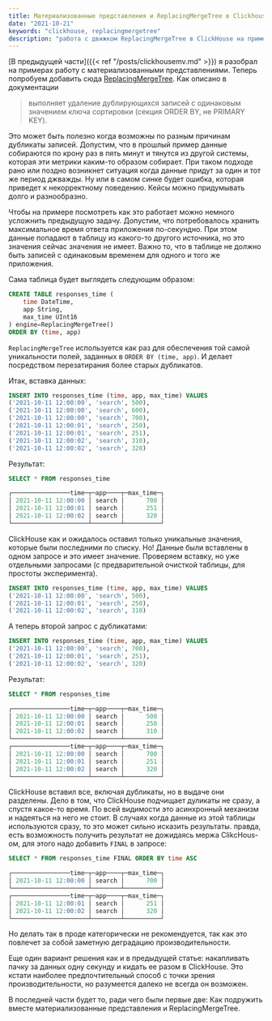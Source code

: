 ```yaml
---
title: Материализованные представления и ReplacingMergeTree в Clickhouse (ч2)
date: "2021-10-21"
keywords: "clickhouse, replacingmergetree"
description: "работа с движком ReplacingMergeTree в ClickHouse на примерах"
---
```


[В предыдущей части]({{< ref "/posts/clickhousemv.md" >}}) я разобрал на примерах работу с материализованными представлениями. Теперь попробуем добавить сюда [ReplacingMergeTree](https://clickhouse.com/docs/ru/engines/table-engines/mergetree-family/replacingmergetree/). Как описано в документации

> выполняет удаление дублирующихся записей с одинаковым значением ключа сортировки (секция ORDER BY, не PRIMARY KEY).

Это может быть полезно когда возможны по разным причинам дубликаты записей. 
Допустим, что в прошлый пример данные собираются по крону раз в пять минут и тянутся из другой системы, 
которая эти метрики каким-то образом собирает. При таком подходе рано или поздно возникнет ситуация
когда данные придут за один и тот же период джважды. Ну или в самом синке будет ошибка, которая приведет 
к некорректному поведению. Кейсы можно придумывать долго и разнообразно.

Чтобы на примере посмотреть как это работает можно немного усложнить предыдущую задачу. Допустим, что 
потребовалось хранить максимальное время ответа приложения по-секундно. 
При этом данные попадают в таблицу из какого-то другого источника, но это значения сейчас значения не имеет. 
Важно то, что в таблице не должно быть записей с одинаковым временем для одного и того же приложения.

Сама таблица будет выглядеть следующим образом:

```sql
CREATE TABLE responses_time (
    time DateTime,
    app String,
    max_time UInt16
) engine=ReplacingMergeTree()
ORDER BY (time, app)
```

`ReplacingMergeTree` используется как раз для обеспечения той самой уникальности полей, заданных в `ORDER BY (time, app)`. 
И делает посредством перезатирания более старых дубликатов.

Итак, вставка данных:

```sql
INSERT INTO responses_time (time, app, max_time) VALUES
('2021-10-11 12:00:00', 'search', 500),
('2021-10-11 12:00:00', 'search', 600),
('2021-10-11 12:00:00', 'search', 700),
('2021-10-11 12:00:01', 'search', 250),
('2021-10-11 12:00:01', 'search', 251),
('2021-10-11 12:00:02', 'search', 310),
('2021-10-11 12:00:02', 'search', 320)
```

Результат:

```sql
SELECT * FROM responses_time

┌────────────────time─┬─app────┬─max_time─┐
│ 2021-10-11 12:00:00 │ search │      700 │
│ 2021-10-11 12:00:01 │ search │      251 │
│ 2021-10-11 12:00:02 │ search │      320 │
└─────────────────────┴────────┴──────────┘
```

ClickHouse как и ожидалось оставил только уникальные значения, которые были последними по списку. Но! 
Данные были вставлены в одном запросе и это имеет значение. Проверяем вставку, но уже отдельными запросами 
(с предварительной очисткой таблицы, для простоты эксперимента).

```sql
INSERT INTO responses_time (time, app, max_time) VALUES
('2021-10-11 12:00:00', 'search', 500),
('2021-10-11 12:00:01', 'search', 250),
('2021-10-11 12:00:02', 'search', 310)
```

А теперь второй запрос с дубликатами:

```sql
INSERT INTO responses_time (time, app, max_time) VALUES
('2021-10-11 12:00:00', 'search', 700),
('2021-10-11 12:00:01', 'search', 251),
('2021-10-11 12:00:02', 'search', 320)
```

Результат:

```sql
SELECT * FROM responses_time

┌────────────────time─┬─app────┬─max_time─┐
│ 2021-10-11 12:00:00 │ search │      500 │
│ 2021-10-11 12:00:01 │ search │      250 │
│ 2021-10-11 12:00:02 │ search │      310 │
└─────────────────────┴────────┴──────────┘
┌────────────────time─┬─app────┬─max_time─┐
│ 2021-10-11 12:00:00 │ search │      700 │
│ 2021-10-11 12:00:01 │ search │      251 │
│ 2021-10-11 12:00:02 │ search │      320 │
└─────────────────────┴────────┴──────────┘
```

ClickHouse вставил все, включая дубликаты, но в выдаче они разделены. Дело в том, что ClickHouse 
подчищает дуликаты не сразу, а спустя какое-то время. По всей видимости это асинхронный механизм 
и надеяться на него не стоит. В случаях когда данные из этой таблицы используются сразу, то это может сильно исказить 
результаты. правда, есть возможность получить результат не дожидаясь мержа ClikcHous-ом, для этого надо добавить 
`FINAL` в запросе:

```sql
SELECT * FROM responses_time FINAL ORDER BY time ASC

┌────────────────time─┬─app────┬─max_time─┐
│ 2021-10-11 12:00:00 │ search │      700 │
└─────────────────────┴────────┴──────────┘
┌────────────────time─┬─app────┬─max_time─┐
│ 2021-10-11 12:00:01 │ search │      251 │
│ 2021-10-11 12:00:02 │ search │      320 │
└─────────────────────┴────────┴──────────┘
```

Но делать так в проде категорически не рекомендуется, так как это повлечет за собой заметную деградацию производительности.

Еще один вариант решения как и в предыдущей статье: накапливать пачку за данных одну секунду и кидать ее разом в ClickHouse. 
Это кстати наиболее предпочтительный способ с точки зрения производительности, но разумеется далеко не всегда он возможен.

В последней части будет то, ради чего были первые две: Как подружить вместе материализованные представления 
и ReplacingMergeTree. 